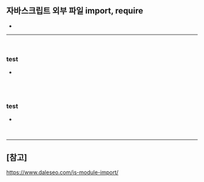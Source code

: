 ## 자바스크립트 외부 파일 import, require
- 

<hr>
<br>

### test
- 

<br>
<br>

### test 
- 

<br>
<hr>

## [참고]
https://www.daleseo.com/js-module-import/

